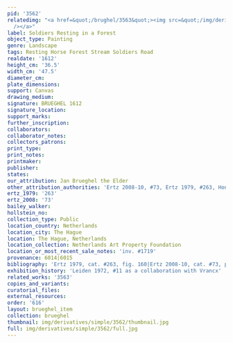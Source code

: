 ```yaml
---
pid: '3562'
relatedimg: "<a href=&quot;/brughel/3563&quot;><img src=&quot;/img/derivatives/simple/3563/thumbnail.jpg&quot;
  /></a>"
label: Soldiers Resting in a Forest
object_type: Painting
genre: Landscape
tags: Resting Horse Forest Stream Soldiers Road
realdate: '1612'
height_cm: '36.5'
width_cm: '47.5'
diameter_cm: 
plate_dimensions: 
support: Canvas
drawing_medium: 
signature: BRUEGHEL 1612
signature_location: 
support_marks: 
further_inscription: 
collaborators: 
collaborator_notes: 
collectors_patrons: 
print_type: 
print_notes: 
printmaker: 
publisher: 
states: 
our_attribution: Jan Brueghel the Elder
other_attribution_authorities: 'Ertz 2008-10, #73, Ertz 1979, #263, Honig database'
ertz_1979: '263'
ertz_2008: '73'
bailey_walker: 
hollstein_no: 
collection_type: Public
location_country: Netherlands
location_city: The Hague
location: The Hague, Netherlands
location_collection: Netherlands Art Property Foundation
location_or_most_recent_sale_notes: 'inv. #1719'
provenance: 6014|6015
bibliography: 'Ertz 1979, cat. #263, fig. 160|Ertz 2008-10, cat. #73, p. 191'
exhibition_history: 'Leiden 1972, #11 as a collaboration with Vrancx'
related_works: '3563'
copies_and_variants: 
curatorial_files: 
external_resources: 
order: '616'
layout: brueghel_item
collection: brueghel
thumbnail: img/derivatives/simple/3562/thumbnail.jpg
full: img/derivatives/simple/3562/full.jpg
---
```

